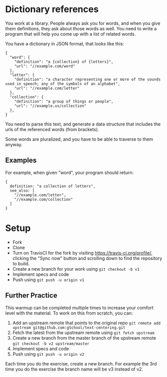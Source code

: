 # Dictionary references

You work at a library.  People always ask you for words, and when you give them definitions, they ask about those
words as well.  You need to write a program that will help you come up with a list of related words.

You have a dictionary in JSON format, that looks like this:

```
{
  "word": {
    "definition": "a {collection} of {letters}",
    "url": "//example.com/word"
  },
  "letter": {
    "definition": "a character representing one or more of the sounds used in speech; any of the symbols of an alphabet",
    "url": "//example.com/letter"
  },
  "collection": {
    "definition": "a group of things or people",
    "url": "//example.us/collection"
  },
}
```

You need to parse this text, and generate a data structure that includes the urls of the referenced words (from brackets).

Some words are pluralized, and you have to be able to traverse to them anyway.

## Examples

For example, when given "word", your program should return:


```
{
  definition: "a collection of letters",
  see_also: [
    "//example.com/letter",
    "//example.com/collection"
  ]
}
```

# Setup

* Fork
* Clone
* Turn on TravisCI for the fork by
  visiting https://travis-ci.org/profile/<github user name>, clicking the "Sync now" button
  and scrolling down to find the repository to build.
* Create a new branch for your work using `git checkout -b v1`
* Implement specs and code
* Push using `git push -u origin v1`

## Further Practice

This warmup can be completed multiple times to increase your comfort level with the material.
To work on this from scratch, you can:

1. Add an upstream remote that points to the original repo `git remote add upstream git@github.com:gSchool/text-centering.git`
1. Fetch the latest from the upstream remote using `git fetch upstream`
1. Create a new branch from the master branch of the upstream remote `git checkout -b v2 upstream/master`
1. Implement specs and code
1. Push using `git push -u origin v2`

Each time you do the exercise, create a new branch. For example the 3rd time you do the exercise the branch
name will be v3 instead of v2.
